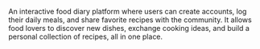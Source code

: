 An interactive food diary platform where users can create accounts, log their daily meals, and share favorite recipes with the community. 
It allows food lovers to discover new dishes, exchange cooking ideas, and build a personal collection of recipes, all in one place.
